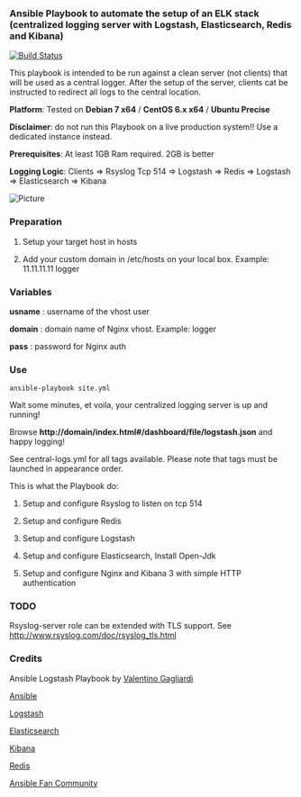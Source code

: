 ### Ansible Playbook to automate the setup of an ELK stack (centralized logging server with Logstash, Elasticsearch, Redis and Kibana)

[![Build Status](https://travis-ci.org/valentinogagliardi/ansible-logstash.png?branch=master)](https://travis-ci.org/valentinogagliardi/ansible-logstash)

This playbook is intended to be run against a clean server (not clients) that will be used as a central logger. After the setup of the server, clients cat be instructed to redirect all logs to the central location.

**Platform**: Tested on **Debian 7 x64** / **CentOS 6.x x64** / **Ubuntu Precise**

**Disclaimer**: do not run this Playbook on a live production system!! Use a dedicated instance instead.

**Prerequisites**: At least 1GB Ram required. 2GB is better

**Logging Logic**: Clients => Rsyslog Tcp 514 => Logstash => Redis => Logstash => Elasticsearch => Kibana

![Picture](http://www.servermanaged.it/wp-content/uploads/2013/10/Setup-Logstash-Elasticsearch-Kibana.png)

### Preparation

1. Setup your target host in hosts

2. Add your custom domain in /etc/hosts on your local box. Example: 11.11.11.11 logger

### Variables

**usname** : username of the vhost user 

**domain** : domain name of Nginx vhost. Example: logger

**pass** : password for Nginx auth

### Use

`ansible-playbook site.yml `

Wait some minutes, et voila, your centralized logging server is up and running!

Browse **http://domain/index.html#/dashboard/file/logstash.json** and happy logging!

See central-logs.yml for all tags available. Please note that tags must be launched in appearance order.

This is what the Playbook do:

1. Setup and configure Rsyslog to listen on tcp 514

2. Setup and configure Redis

3. Setup and configure Logstash

4. Setup and configure Elasticsearch, Install Open-Jdk

5. Setup and configure Nginx and Kibana 3 with simple HTTP authentication

### TODO

Rsyslog-server role can be extended with TLS support. See http://www.rsyslog.com/doc/rsyslog_tls.html

### Credits

Ansible Logstash Playbook by <a href="https://plus.google.com/+ValentinoGagliardi?rel=author">Valentino Gagliardi </a>

[Ansible](http://www.ansible.com/)

[Logstash](http://www.logstash.net/)

[Elasticsearch](http://www.elasticsearch.org/)

[Kibana](http://www.elasticsearch.org/overview/kibana/)

[Redis](http://redis.io/)

[Ansible Fan Community](https://plus.google.com/u/0/communities/108222183653550371543)
